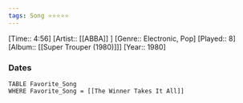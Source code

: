 ```yaml
---
tags: Song ⭐⭐⭐⭐⭐ 
---
```

[Time:: 4:56]
[Artist:: [[ABBA]] ]
[Genre:: Electronic, Pop]
[Played:: 8]
[Album:: [[Super Trouper (1980)]]]
[Year:: 1980]
### Dates
````dataview
TABLE Favorite_Song
WHERE Favorite_Song = [[The Winner Takes It All]]
````